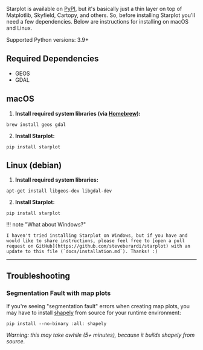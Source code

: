 Starplot is available on [PyPI](https://pypi.org/project/starplot/), but it's basically just a thin layer on top of Matplotlib, Skyfield, Cartopy, and others. So, before installing Starplot you'll need a few dependencies. Below are instructions for installing on macOS and Linux.

Supported Python versions: 3.9+

## Required Dependencies

- GEOS
- GDAL

## macOS

1. **Install required system libraries (via [Homebrew](https://brew.sh/)):**
```
brew install geos gdal
```

2. **Install Starplot:**
```
pip install starplot
```

## Linux (debian)

1. **Install required system libraries:**
```
apt-get install libgeos-dev libgdal-dev
```

2. **Install Starplot:**
```
pip install starplot
```

!!! note "What about Windows?"

    I haven't tried installing Starplot on Windows, but if you have and would like to share instructions, please feel free to [open a pull request on GitHub](https://github.com/steveberardi/starplot) with an update to this file (`docs/installation.md`). Thanks! :)

---

## Troubleshooting

### Segmentation Fault with map plots

If you're seeing "segmentation fault" errors when creating map plots, you may have to install [shapely](https://shapely.readthedocs.io/en/stable/index.html) from source for your runtime environment:
```
pip install --no-binary :all: shapely
```
*Warning: this may take awhile (5+ minutes), because it builds shapely from source.*

